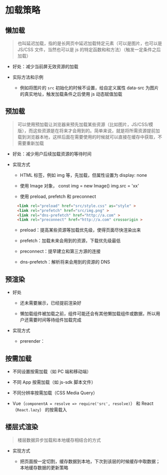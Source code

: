 # 加载策略

## 懒加载

> 也叫延迟加载，指的是长网页中延迟加载特定元素（可以是图片，也可以是 JS/CSS 文件，当然也可以是 js 的特定函数和和方法）（触发一定条件之后加载）

- 好处：减少当前屏无效资源的加载

- 实际方法和示例

  - 例如将图片的 `src` 初始化的时候不设置，给自定义属性 data-src 为图片的真实地址，触发加载条件之后使用 js 动态赋值加载

## 预加载

> 可以使用预加载让浏览器来预先加载某些资源（比如图片，JS/CSS/模版），而这些资源是在将来才会用到的。简单来说，就是将所需资源提前加载到浏览器本地，这样后面在需要使用的时候就可以直接在缓存中获取，不需要重新加载

- 好处：减少用户后续加载资源的等待时间

- 实现方式

  - HTML 标签，例如 img 等，先加载，但属性设置为 display: none

  - 使用 Image 对象， const img = new Image()  img.src = 'xx'

  - 使用 preload, prefetch 和 preconnect
  ```html
    <link rel="preload" href="src/style.css" as="style" >
    <link rel="prefetch" href="src/img.png" >
    <link rel="dns-prefetch" href="http://a.com" >
    <link rel="preconnect" href="http://a.com" crossorigin >

  ```
    - preload：提高某些资源等加载优先级，使得页面尽快渲染出来

    - prefetch：加载未来会用到的资源，下载优先级最低

    - preconnect：提早建立和第三方源的连接

    - dns-prefetch：解析将来会用到的资源的 DNS

## 预渲染

- 好处

  - 还未需要展示，已经提前渲染好

  - 懒加载组件被加载之前，组件可能还会有其他懒加载组件或数据，所以用户还需要时间等待组件加载完成

- 实现方式

  - prerender：<link rel="prerender" href="http://www.com">

## 按需加载

  - 不同设置按需加载（如 PC 端和移动端）

  - 不同 App 按需加载（如 js-sdk 脚本文件）

  - 不同分辨率按需加载（CSS Media Query）

  - Vue（`componentA = resolve => require('src', resolve)`） 和 React（`React.lazy`） 的按需载入

## 楼层式渲染

> 楼层数据异步加载和本地缓存相结合的方式

- 实现方式

  - 把页面按一定切割，缓存数据到本地，下次到该层的时候缓存中取数据；本地缓存数据的更新策略